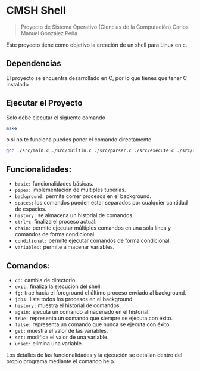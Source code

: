 # CMSH Shell
> Proyecto de Sistema Operativo (Ciencias de la Computación)
> Carlos Manuel González Peña

Este proyecto tiene como objetivo la creación de un shell para Linux en c.

## Dependencias
El proyecto se encuentra desarrollado en C, por lo que tienes que tener C instalado

## Ejecutar el Proyecto

Solo debe ejecutar el siguente comando

```bash
make
```

o si no te funciona puedes poner el comando directamente

```bash
gcc ./src/main.c ./src/builtin.c ./src/parser.c ./src/execute.c ./src/utils.c ./src/list.c -o shell && ./shell
```

## Funcionalidades:

- `basic:` funcionalidades básicas.
- `pipes:` implementación de múltiples tuberías.
- `background:` permite correr procesos en el background.
- `spaces:` los comandos pueden estar separados por cualquier cantidad de espacios.
- `history:` se almacena un historial de comandos.
- `ctrl+c`: finaliza el proceso actual.
- `chain:` permite ejecutar múltiples comandos en una sola línea y comandos de forma condicional.
- `conditional:` permite ejecutar comandos de forma condicional.
- `variables:` permite almacenar variables.

## Comandos:

- `cd:` cambia de directorio.
- `exit:` finaliza la ejecución del shell.
- `fg:` trae hacia el foreground el último proceso enviado al background.
- `jobs:` lista todos los procesos en el background.
- `history:` muestra el historial de comandos.
- `again:` ejecuta un comando almacenado en el historial.
- `true:` representa un comando que siempre se ejecuta con éxito.
- `false:` representa un comando que nunca se ejecuta con éxito.
- `get:` muestra el valor de las variables.
- `set:` modifica el valor de una variable.
- `unset:` elimina una variable.

Los detalles de las funcionalidades y la ejecución se detallan dentro del propio programa mediante el comando help.